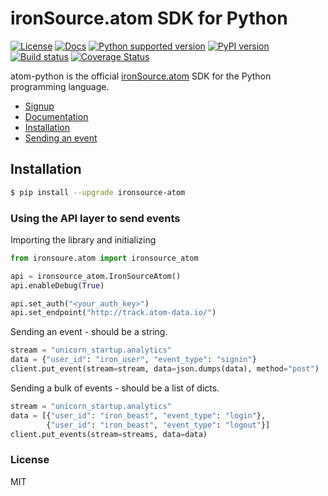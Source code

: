 # ironSource.atom SDK for Python
 [![License][license-image]][license-url]
 [![Docs][docs-image]][docs-url]
 [![Python supported version][python-support]][python-url]
 [![PyPI version][package-image]][package-url]
 [![Build status][travis-image]][travis-url]
 [![Coverage Status][coverage-image]][coverage-url]

atom-python is the official [ironSource.atom](http://www.ironsrc.com/data-flow-management) SDK for the Python programming language.

- [Signup](https://atom.ironsrc.com/#/signup)
- [Documentation](https://ironsource.github.io/atom-python/)
- [Installation](#Installation)
- [Sending an event](#Using-the-API-layer-to-send-events)

## Installation
```bash
$ pip install --upgrade ironsource-atom
```

### Using the API layer to send events

Importing the library and initializing
```python
from ironsoure.atom import ironsource_atom

api = ironsource_atom.IronSourceAtom()
api.enableDebug(True)

api.set_auth("<your_auth_key>")
api.set_endpoint("http://track.atom-data.io/")
```
Sending an event - should be a string.
```python
stream = "unicorn_startup.analytics"
data = {"user_id": "iron_user", "event_type": "signin"}
client.put_event(stream=stream, data=json.dumps(data), method="post")
```

Sending a bulk of events - should be a list of dicts.
```python
stream = "unicorn_startup.analytics"
data = [{"user_id": "iron_beast", "event_type": "login"},
        {"user_id": "iron_beast", "event_type": "logout"}]
client.put_events(stream=streams, data=data)
```
### License
MIT

[license-image]: https://img.shields.io/badge/license-MIT-blue.svg
[license-url]: https://github.com/ironSource/atom-python/blob/master/LICENSE
[travis-image]: https://img.shields.io/travis/ironSource/atom-python.svg
[travis-url]: https://travis-ci.org/ironSource/atom-python
[package-image]: https://badge.fury.io/py/ironSourceAtom.svg
[package-url]: https://badge.fury.io/py/ironSourceAtom
[python-support]:  https://img.shields.io/badge/python-2.7%2C%203.3%2C%203.4%2C%203.5-blue.svg
[python-url]: https://www.python.org/
[coverage-image]: https://coveralls.io/repos/github/ironSource/atom-python/badge.svg?branch=master
[coverage-url]: https://coveralls.io/github/ironSource/atom-python?branch=master
[docs-image]: https://img.shields.io/badge/docs-latest-blue.svg
[docs-url]: https://ironsource.github.io/atom-python/